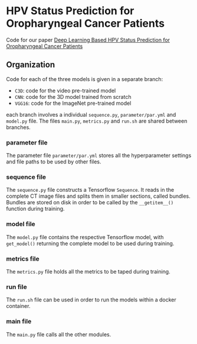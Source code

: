 # HPV Status Prediction for Oropharyngeal Cancer Patients

Code for our paper [Deep Learning Based HPV Status Prediction for Oropharyngeal Cancer Patients](https://arxiv.org/abs/2011.08555) 

## Organization

Code for each of the three models is given in a separate branch:

*  `C3D`: code for the video pre-trained model
*  `CNN`: code for the 3D model trained from scratch
*  `VGG16`: code for the ImageNet pre-trained model

each branch involves a individual `sequence.py`, `parameter/par.yml` and `model.py` file.
The files `main.py`, `metrics.py` and `run.sh` are shared between branches. 

### parameter file

The parameter file `parameter/par.yml` stores all the hyperparameter settings and file paths
to be used by other files.

### sequence file

The `sequence.py` file constructs a Tensorflow `Sequence`.
It reads in the complete CT image files and splits them in smaller sections, called bundles.
Bundles are stored on disk in order to be called by the `__getitem__()` function during training.

### model file

The `model.py` file contains the respective Tensorflow model, with `get_model()` returning
the complete model to be used during training.

### metrics file

The `metrics.py` file holds all the metrics to be taped during training.

### run file

The `run.sh` file can be used in order to run the models within a docker container.

### main file

The `main.py` file calls all the other modules.
